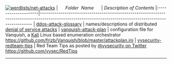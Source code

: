 [![werdlists/net-attacks](https://img.shields.io/badge/werdlists-net-attacks-purple/.svg?logo=github&style=popout&longCache=true)](# "werdlists/net-attacks")
|&nbsp;&nbsp;&nbsp;&nbsp;&nbsp;&nbsp;_Folder&nbsp;&nbsp;Name_&nbsp;&nbsp;&nbsp;&nbsp;&nbsp;&nbsp;| _Description of Contents_
|:--------------------|--------------------------------------------------------------------------------------------------------------------------------------------------------
| [ddos-attack-glossary](ddos-attack-glossary.txt) |  names/descriptions of distributed [denial of service attacks](https://wikipedia.org/wiki/Denial-of-service_attack) 
| [vanquish-attack-plan](vanquish-attack-plan.ini) |  configuration file for Vanquish, a [Kali](https://kali.org "Penetration Testing and Ethical Hacking Linux Distribution") Linux based enumeration orchestrator <https://github.com/frizb/Vanquish/blob/master/attackplan.ini> 
| [vysecurity-redteam-tips](vysecurity-redteam-tips.md) |  Red Team Tips as posted by [@vysecurity on Twitter](https://twitter.com/vysecurity) <https://github.com/vysec/RedTips> 

* * *

